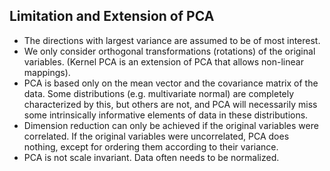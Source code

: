 ## Limitation and Extension of PCA

* The directions with largest variance are assumed to be of most interest.
* We only consider orthogonal transformations \(rotations\) of the original variables. \(Kernel PCA is an extension of PCA that allows non-linear mappings\).
* PCA is based only on the mean vector and the covariance matrix of the data. Some distributions \(e.g. multivariate normal\) are completely characterized by this, but others are not, and PCA will necessarily miss some intrinsically informative elements of data in these distributions.
* Dimension reduction can only be achieved if the original variables were correlated. If the original variables were uncorrelated, PCA does nothing, except for ordering them according to their variance.
* PCA is not scale invariant. Data often needs to be normalized.



